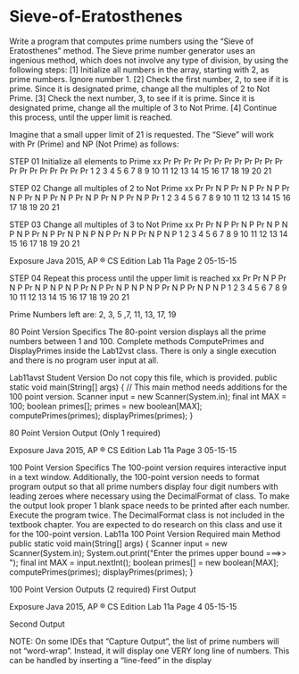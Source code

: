 # Sieve-of-Eratosthenes

Write a program that computes prime numbers using the “Sieve of Eratosthenes” method.
The Sieve prime number generator uses an ingenious method, which does not involve any type of
division, by using the following steps:
[1] Initialize all numbers in the array, starting with 2, as prime numbers. Ignore number 1.
[2] Check the first number, 2, to see if it is prime.
Since it is designated prime, change all the multiples of 2 to Not Prime.
[3] Check the next number, 3, to see if it is prime.
Since it is designated prime, change all the multiple of 3 to Not Prime.
[4] Continue this process, until the upper limit is reached.

Imagine that a small upper limit of 21 is requested.
The “Sieve” will work with Pr (Prime) and NP (Not Prime) as follows:

STEP 01 Initialize all elements to Prime
xx Pr Pr Pr Pr Pr Pr Pr Pr Pr Pr Pr Pr Pr Pr Pr Pr Pr Pr Pr Pr
1 2 3 4 5 6 7 8 9 10 11 12 13 14 15 16 17 18 19 20 21

STEP 02 Change all multiples of 2 to Not Prime
xx Pr Pr N
P
Pr N
P
Pr N
P
Pr N
P
Pr N
P
Pr N
P
Pr N
P
Pr N
P
Pr N
P
Pr
1 2 3 4 5 6 7 8 9 10 11 12 13 14 15 16 17 18 19 20 21

STEP 03 Change all multiples of 3 to Not Prime
xx Pr Pr N
P
Pr N
P
Pr N
P
N
P
N
P
Pr N
P
Pr N
P
N
P
N
P
Pr N
P
Pr N
P
N
P
1 2 3 4 5 6 7 8 9 10 11 12 13 14 15 16 17 18 19 20 21

Exposure Java 2015, AP ® CS Edition Lab 11a Page 2 05-15-15

STEP 04 Repeat this process until the upper limit is reached
xx Pr Pr N
P
Pr N
P
Pr N
P
N
P
N
P
Pr N
P
Pr N
P
N
P
N
P
Pr N
P
Pr N
P
N
P
1 2 3 4 5 6 7 8 9 10 11 12 13 14 15 16 17 18 19 20 21

Prime Numbers left are: 2, 3, 5 ,7, 11, 13, 17, 19

80 Point Version Specifics
The 80-point version displays all the prime numbers between 1 and 100. Complete methods
ComputePrimes and DisplayPrimes inside the Lab12vst class. There is only a single execution
and there is no program user input at all.

Lab11avst Student Version Do not copy this file, which is provided.
public static void main(String[] args)
{
// This main method needs additions for the 100 point version.
Scanner input = new Scanner(System.in);
final int MAX = 100;
boolean primes[];
primes = new boolean[MAX];
computePrimes(primes);
displayPrimes(primes);
}

80 Point Version Output (Only 1 required)

Exposure Java 2015, AP ® CS Edition Lab 11a Page 3 05-15-15

100 Point Version Specifics
The 100-point version requires interactive input in a text window. Additionally, the 100-point version
needs to format program output so that all prime numbers display four digit numbers with leading
zeroes where necessary using the DecimalFormat of class. To make the output look proper 1 blank
space needs to be printed after each number. Execute the program twice. The DecimalFormat class
is not included in the textbook chapter. You are expected to do research on this class and use it for
the 100-point version.
Lab11a 100 Point Version Required main Method
public static void main(String[] args)
{
Scanner input = new Scanner(System.in);
System.out.print(&quot;Enter the primes upper bound ===&gt;&gt; &quot;);
final int MAX = input.nextInt();
boolean primes[] = new boolean[MAX];
computePrimes(primes);
displayPrimes(primes);
}

100 Point Version Outputs (2 required)
First Output

Exposure Java 2015, AP ® CS Edition Lab 11a Page 4 05-15-15

Second Output

NOTE: On some IDEs that “Capture Output”, the list of prime numbers will
not “word-wrap”. Instead, it will display one VERY long line of numbers. This
can be handled by inserting a “line-feed” in the display
